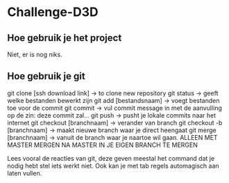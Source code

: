 # Challenge-D3D

## Hoe gebruik je het project
Niet, er is nog niks.

## Hoe gebruik je git
git clone [ssh download link] -> to clone new repository
git status -> geeft welke bestanden bewerkt zijn
git add [bestandsnaam] -> voegt bestanden toe voor de commit
git commit -> vul commit message in met de aanvulling op de zin: deze commit zal...
git push -> pusht je lokale commits naar het internet
git checkout [branchnaam] -> verander van branch
git checkout -b [branchnaam] -> maakt nieuwe branch waar je direct heengaat
git merge [branchnaam] -> vanuit de branch waar je naartoe wil gaan. ALLEEN MET MASTER MERGEN NA MASTER IN JE EIGEN BRANCH TE MERGEN

Lees vooral de reacties van git, deze geven meestal het command dat je nodig hebt stel iets werkt niet. Ook kan je met tab regels automagisch aan laten vullen.
